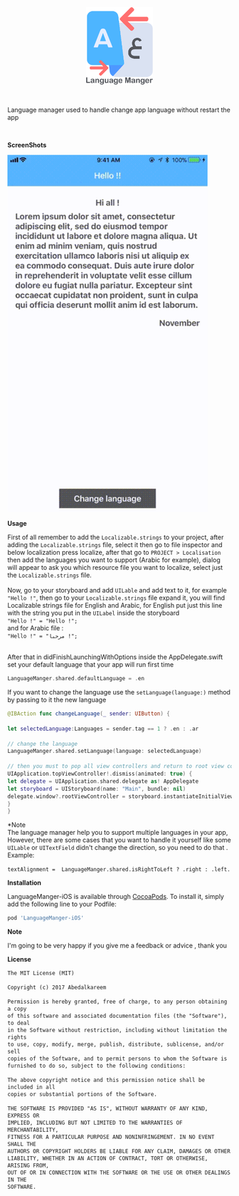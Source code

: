 <p align="center">
<img src="https://github.com/Abedalkareem/LanguageManager-iOS/blob/master/logo.png?raw=true"  width="150">  </center>
</p>
<br>

Language manager used to handle change app language without restart the app

<br>


<b>ScreenShots</b>

<img src="https://raw.githubusercontent.com/Abedalkareem/LanguageManager-iOS/master/screenrec.gif"  width="450">

<b>Usage</b>

First of all remember to add the ```Localizable.strings``` to your project, after adding the ```Localizable.strings``` file, select it then go to file inspector and below localization press localize, after that go to ```PROJECT > Localisation```  then add the languages you want to support (Arabic for example), dialog will appear to ask you which resource file you want to localize, select just the ```Localizable.strings``` file. <br>  <br>
Now, go to your storyboard and add ```UILable``` and add text to it, for example ```"Hello !"```, then go to your ```Localizable.strings``` file expand it, you will find Localizable strings file for English and Arabic, for English put just this line with the string you put in the ```UILabel``` inside the storyboard   <br>
```"Hello !" = "Hello !";```  <br>
and for Arabic file :  <br>
```"Hello !" = "مرحبا !";```  <br>


<br>
After that in didFinishLaunchingWithOptions inside the AppDelegate.swift set your default language that your app will run first time

```swift
LanguageManger.shared.defaultLanguage = .en
```

If you want to change the language use the ```setLanguage(language:)``` method by passing to it the new language

```swift
@IBAction func changeLanguage(_ sender: UIButton) {

let selectedLanguage:Languages = sender.tag == 1 ? .en : .ar

// change the language
LanguageManger.shared.setLanguage(language: selectedLanguage)

// then you must to pop all view controllers and return to root view controller then re set the root view controller 
UIApplication.topViewController!.dismiss(animated: true) {
let delegate = UIApplication.shared.delegate as! AppDelegate
let storyboard = UIStoryboard(name: "Main", bundle: nil)
delegate.window?.rootViewController = storyboard.instantiateInitialViewController()
}
}
```

*Note <br>
The language manager help you to support multiple languages in your app, However, there are some cases that you want to handle it yourself like some ```UILable``` or ```UITextField``` didn't change the direction, so you need to do that .
Example:

``` textAlignment =  LanguageManger.shared.isRightToLeft ? .right : .left. ```

<b>Installation</b>

LanguageManger-iOS is available through [CocoaPods](https://cocoapods.org). To install
it, simply add the following line to your Podfile:

```ruby
pod 'LanguageManger-iOS'
```

<b>Note</b>

I'm going to be very happy if you give me a feedback or advice , thank you


<b>License</b>

```
The MIT License (MIT)

Copyright (c) 2017 Abedalkareem

Permission is hereby granted, free of charge, to any person obtaining a copy
of this software and associated documentation files (the "Software"), to deal
in the Software without restriction, including without limitation the rights
to use, copy, modify, merge, publish, distribute, sublicense, and/or sell
copies of the Software, and to permit persons to whom the Software is
furnished to do so, subject to the following conditions:

The above copyright notice and this permission notice shall be included in all
copies or substantial portions of the Software.

THE SOFTWARE IS PROVIDED "AS IS", WITHOUT WARRANTY OF ANY KIND, EXPRESS OR
IMPLIED, INCLUDING BUT NOT LIMITED TO THE WARRANTIES OF MERCHANTABILITY,
FITNESS FOR A PARTICULAR PURPOSE AND NONINFRINGEMENT. IN NO EVENT SHALL THE
AUTHORS OR COPYRIGHT HOLDERS BE LIABLE FOR ANY CLAIM, DAMAGES OR OTHER
LIABILITY, WHETHER IN AN ACTION OF CONTRACT, TORT OR OTHERWISE, ARISING FROM,
OUT OF OR IN CONNECTION WITH THE SOFTWARE OR THE USE OR OTHER DEALINGS IN THE
SOFTWARE.
```

